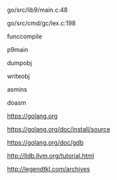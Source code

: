 go/src/lib9/main.c:48

go/src/cmd/gc/lex.c:198

funccompile

p9main

dumpobj

writeobj

asmins

doasm

https://golang.org

https://golang.org/doc/install/source

https://golang.org/doc/gdb

http://lldb.llvm.org/tutorial.html

http://legendtkl.com/archives

